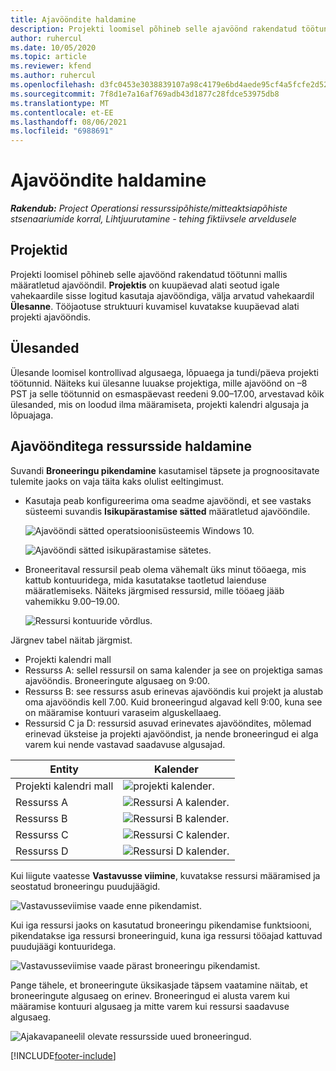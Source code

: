 ```yaml
---
title: Ajavööndite haldamine
description: Projekti loomisel põhineb selle ajavöönd rakendatud töötunni mallis määratletud ajavööndil.
author: ruhercul
ms.date: 10/05/2020
ms.topic: article
ms.reviewer: kfend
ms.author: ruhercul
ms.openlocfilehash: d3fc0453e3038839107a98c4179e6bd4aede95cf4a5fcfe2d52f823b83029485
ms.sourcegitcommit: 7f8d1e7a16af769adb43d1877c28fdce53975db8
ms.translationtype: MT
ms.contentlocale: et-EE
ms.lasthandoff: 08/06/2021
ms.locfileid: "6988691"
---
```

# <a name="manage-time-zones"></a>Ajavööndite haldamine

_**Rakendub:** Project Operationsi ressurssipõhiste/mitteaktsiapõhiste stsenaariumide korral,  Lihtjuurutamine - tehing fiktiivsele arveldusele_


## <a name="projects"></a>Projektid

Projekti loomisel põhineb selle ajavöönd rakendatud töötunni mallis määratletud ajavööndil. **Projektis** on kuupäevad alati seotud igale vahekaardile sisse logitud kasutaja ajavööndiga, välja arvatud vahekaardil **Ülesanne**. Tööjaotuse struktuuri kuvamisel kuvatakse kuupäevad alati projekti ajavööndis.

## <a name="tasks"></a>Ülesanded

Ülesande loomisel kontrollivad algusaega, lõpuaega ja tundi/päeva projekti töötunnid. Näiteks kui ülesanne luuakse projektiga, mille ajavöönd on –8 PST ja selle töötunnid on esmaspäevast reedeni 9.00–17.00, arvestavad kõik ülesanded, mis on loodud ilma määramiseta, projekti kalendri algusaja ja lõpuajaga.

## <a name="manage-resources-with-time-zones"></a>Ajavöönditega ressursside haldamine

Suvandi **Broneeringu pikendamine** kasutamisel täpsete ja prognoositavate tulemite jaoks on vaja täita kaks olulist eeltingimust.  

- Kasutaja peab konfigureerima oma seadme ajavööndi, et see vastaks süsteemi suvandis **Isikupärastamise sätted** määratletud ajavööndile.
 
  ![Ajavööndi sätted operatsioonisüsteemis Windows 10.](media/reconcile-assignments-03.png)

  ![Ajavööndi sätted isikupärastamise sätetes.](media/reconcile-assignments-04.png)
 
- Broneeritaval ressursil peab olema vähemalt üks minut tööaega, mis kattub kontuuridega, mida kasutatakse taotletud laienduse määratlemiseks. Näiteks järgmised ressursid, mille tööaeg jääb vahemikku 9.00–19.00. 

  ![Ressursi kontuuride võrdlus.](media/reconcile-assignments-05.png)

Järgnev tabel näitab järgmist.

- Projekti kalendri mall
- Ressurss A: sellel ressursil on sama kalender ja see on projektiga samas ajavööndis. Broneeringute algusaeg on 9:00.
- Ressurss B: see ressurss asub erinevas ajavööndis kui projekt ja alustab oma ajavööndis kell 7.00. Kuid broneeringud algavad kell 9:00, kuna see on määramise kontuuri varaseim alguskellaaeg.
- Ressursid C ja D: ressursid asuvad erinevates ajavööndites, mõlemad erinevad üksteise ja projekti ajavööndist, ja nende broneeringud ei alga varem kui nende vastavad saadavuse algusajad.

|Entity  |Kalender  |
|-|-|
|Projekti kalendri mall   | ![projekti kalender.](media/reconcile-assignments-06.png) |
|Ressurss A  | ![Ressursi A kalender.](media/reconcile-assignments-06.png) |
|Ressurss B  |  ![Ressursi B kalender.](media/reconcile-assignments-07.png) |
|Ressurss C  |  ![Ressursi C kalender.](media/reconcile-assignments-08.png) |
|Ressurss D  | ![Ressursi D kalender.](media/reconcile-assignments-09.png)  |
 
Kui liigute vaatesse **Vastavusse viimine**, kuvatakse ressursi määramised ja seostatud broneeringu puudujäägid.

![Vastavusseviimise vaade enne pikendamist.](media/reconcile-assignments-10.png)

Kui iga ressursi jaoks on kasutatud broneeringu pikendamise funktsiooni, pikendatakse iga ressursi broneeringuid, kuna iga ressursi tööajad kattuvad puudujäägi kontuuridega.

![Vastavusseviimise vaade pärast broneeringu pikendamist.](media/reconcile-assignments-11.png) 

Pange tähele, et broneeringute üksikasjade täpsem vaatamine näitab, et broneeringute algusaeg on erinev. Broneeringud ei alusta varem kui määramise kontuuri algusaeg ja mitte varem kui ressursi saadavuse algusaeg.

![Ajakavapaneelil olevate ressursside uued broneeringud.](media/reconcile-assignments-12.png)


[!INCLUDE[footer-include](../includes/footer-banner.md)]